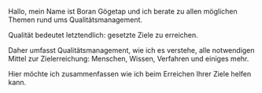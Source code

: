 Hallo, mein Name ist Boran Gögetap und ich berate zu allen möglichen Themen rund ums Qualitätsmanagement.

Qualität bedeutet letztendlich: gesetzte Ziele zu erreichen.

Daher umfasst Qualitätsmanagement, wie ich es verstehe, alle notwendigen Mittel zur Zielerreichung: Menschen, Wissen, Verfahren und einiges mehr.

Hier möchte ich zusammenfassen wie ich beim Erreichen Ihrer Ziele helfen kann.
